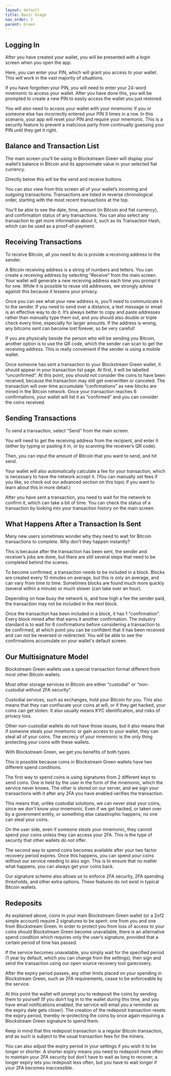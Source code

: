 ```yaml
---
layout: default
title: Basic Usage
nav_order: 3
parent: Green
--- 
```


## Logging In

After you have created your wallet, you will be presented with a login screen when you open the app.

Here, you can enter your PIN, which will grant you access to your wallet. This will work in the vast majority of situations.

If you have forgotten your PIN, you will need to enter your 24-word mnemonic to access your wallet. After you have done this, you will be prompted to create a new PIN to easily access the wallet you just restored.

You will also need to access your wallet with your mnemonic if you or someone else has incorrectly entered your PIN 3 times in a row. In this scenario, your app will reset your PIN and require your mnemonic. This is a security feature to prevent a malicious party from continually guessing your PIN until they get it right.


## Balance and Transaction List

The main screen you’ll be using in Blockstream Green will display your wallet’s balance in Bitcoin and its approximate value in your selected fiat currency.

Directly below this will be the send and receive buttons.

You can also view from this screen all of your wallet’s incoming and outgoing transactions. Transactions are listed in reverse chronological order, starting with the most recent transactions at the top.

You’ll be able to see the date, time, amount (in Bitcoin and fiat currency), and confirmation status of any transactions. You can also select any transaction to get more information about it, such as its Transaction Hash, which can be used as a proof-of-payment.


## Receiving Transactions

To receive Bitcoin, all you need to do is provide a receiving address to the sender.

A Bitcoin receiving address is a string of numbers and letters. You can create a receiving address by selecting “Receive” from the main screen. Your wallet will generate a new receiving address each time you prompt it for one. While it is possible to reuse old addresses, we strongly advise against this because it lessens your privacy.

Once you can see what your new address is, you’ll need to communicate it to the sender. If you need to send over a distance, a text message or email is an effective way to do it. It’s always better to copy and paste addresses rather than manually type them out, and you should also double or triple check every time, especially for larger amounts. If the address is wrong, any bitcoins sent can become lost forever, so be very careful!

If you are physically beside the person who will be sending you Bitcoin, another option is to use the QR code, which the sender can scan to get the receiving address. This is really convenient if the sender is using a mobile wallet.

Once someone has sent a transaction to your Blockstream Green wallet, it should appear in your transaction list page. At first, it will be labelled “unconfirmed”. At this point, you should not consider the coins to have been received, because the transaction may still get overwritten or canceled. The transaction will over time accumulate “confirmations” as new blocks are mined in the Bitcoin network. Once your transaction reaches 6 confirmations, your wallet will list it as “confirmed” and you can consider the coins received.


## Sending Transactions

To send a transaction, select “Send” from the main screen.

You will need to get the receiving address from the recipient, and enter it (either by typing or pasting it in, or by scanning the receiver’s QR code).

Then, you can input the amount of Bitcoin that you want to send, and hit send.

Your wallet will also automatically calculate a fee for your transaction, which is necessary to have the network accept it. (You can manually set fees if you like, so check out our advanced section on this topic if you want to learn about this in more detail.)

After you have sent a transaction, you need to wait for the network to confirm it, which can take a bit of time. You can check the status of a transaction by looking into your transaction history on the main screen.


## What Happens After a Transaction Is Sent

Many new users sometimes wonder why they need to wait for Bitcoin transactions to complete. Why don’t they happen instantly?

This is because after the transaction has been sent, the sender and receiver’s jobs are done, but there are still several steps that need to be completed behind the scenes.

To become confirmed, a transaction needs to be included in a block. Blocks are created every 10 minutes on average, but this is only an average, and can vary from time to time. Sometimes blocks are found much more quickly (several within a minute) or much slower (can take over an hour).

Depending on how busy the network is, and how high a fee the sender paid, the transaction may not be included in the next block.

Once the transaction has been included in a block, it has 1 "confirmation". Every block mined after that earns it another confirmation. The industry standard is to wait for 6 confirmations before considering a transaction to be confirmed, at which point you can be confident that it has been received and can not be reversed or redirected. You will be able to see the confirmations accumulate on your wallet's default screen.


## Our Multisignature Model

Blockstream Green wallets use a special transaction format different from most other Bitcoin wallets.

Most other storage services in Bitcoin are either “custodial” or “non-custodial without 2FA security”.

Custodial services, such as exchanges, hold your Bitcoin for you. This also means that they can confiscate your coins at will, or if they get hacked, your coins can get stolen. It also usually means KYC identification, and risks of privacy loss.

Other non-custodial wallets do not have those issues, but it also means that if someone steals your mnemonic or gain access to your wallet, they can steal all of your coins. The secrecy of your mnemonic is the only thing protecting your coins with these wallets.

With Blockstream Green, we get you benefits of both types.

This is possible because coins in Blockstream Green wallets have two different spend conditions.

The first way to spend coins is using signatures from 2 different keys to send coins. One is held by the user in the form of the mnemonic, which the service  never knows. The other is stored on our server, and we sign your transactions with it after any 2FA you have enabled verifies the transaction.

This means that, unlike custodial solutions, we can never steal your coins, since we don't know your mnemonic. Even if we get hacked, or taken over by a government entity, or something else catastrophic happens, no one can steal your coins.

On the user side, even if someone steals your mnemonic, they cannot spend your coins unless they can access your 2FA. This is the type of security that other wallets do not offer.

The second way to spend coins becomes available after your two factor recovery period expires. Once this happens,  you can spend your coins without our service needing to also sign. This is to ensure that no matter what happens, you can always get your coins back.

Our signature scheme also allows us to enforce 2FA security, 2FA spending thresholds, and other extra options. These features do not exist in typical Bitcoin wallets.


## Redeposits

As explained above, coins in your main Blockstream Green wallet (or a 2of2 simple account) require 2 signatures to be spent: one from you and one from Blockstream Green. In order to protect you from loss of access to your coins should Blockstream Green become unavailable, there is an alternative spend condition which requires only the user’s signature, provided that a certain period of time has passed.

If the service becomes unavailable, you simply wait for the specified period (1 year by default, which you can change from the settings), then sign and send the transaction using our open source recovery tool garecovery.

After the expiry period passes, any other limits placed on your spending in Blockstream Green, such as 2FA requirements, cease to be enforceable by the service.

At this point the wallet will prompt you to redeposit the coins by sending them to yourself (If you don’t log in to the wallet during this time, and you have email notifications enabled, the service will email you a reminder as the expiry date gets closer). The creation of the redeposit transaction resets the expiry period, thereby re-protecting the coins by once again requiring a Blockstream Green signature to spend them.

Keep in mind that this redeposit transaction is a regular Bitcoin transaction, and as such is subject to the usual transaction fees for the miners.

You can also adjust the expiry period in your settings if you wish it to be longer or shorter. A shorter expiry means you need to redeposit more often to maintain your 2FA security but don’t have to wait as long to recover; a longer expiry lets you redeposit less often, but you have to wait longer if your 2FA becomes inaccessible.
